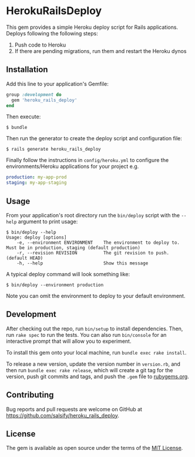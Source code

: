 # HerokuRailsDeploy

This gem provides a simple Heroku deploy script for Rails applications. Deploys
following the following steps:

1. Push code to Heroku
2. If there are pending migrations, run them and restart the Heroku dynos

## Installation

Add this line to your application's Gemfile:

```ruby
group :development do
  gem 'heroku_rails_deploy'
end
```

Then execute:

    $ bundle

Then run the generator to create the deploy script and configuration file:

    $ rails generate heroku_rails_deploy
    
Finally follow the instructions in `config/heroku.yml` to configure the 
environments/Heroku applications for your project e.g.

```yml
production: my-app-prod
staging: my-app-staging
```

## Usage

From your application's root directory run the `bin/deploy` script with the `--help`
argument to print usage:

```
$ bin/deploy --help
Usage: deploy [options]
    -e, --environment ENVIRONMENT    The environment to deploy to. Must be in production, staging (default production)
    -r, --revision REVISION          The git revision to push. (default HEAD)
    -h, --help                       Show this message
```

A typical deploy command will look something like:
```
$ bin/deploy --environment production
```

Note you can omit the environment to deploy to your default environment.

## Development

After checking out the repo, run `bin/setup` to install dependencies. Then,
run `rake spec` to run the tests. You can also run `bin/console` for an
interactive prompt that will allow you to experiment.

To install this gem onto your local machine, run `bundle exec rake install`. 

To release a new version, update the version number in `version.rb`, and then
run `bundle exec rake release`, which will create a git tag for the version,
push git commits and tags, and push the `.gem` file to
[rubygems.org](https://rubygems.org).

## Contributing

Bug reports and pull requests are welcome on GitHub at
https://github.com/salsify/heroku_rails_deploy.

## License

The gem is available as open source under the terms of the [MIT License](http://opensource.org/licenses/MIT).
